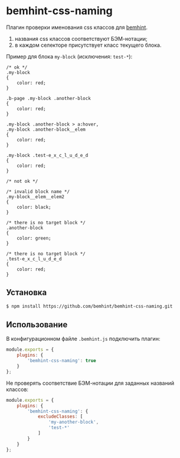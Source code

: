 # bemhint-css-naming

Плагин проверки именования css классов для [bemhint](https://github.com/bemhint/bemhint).
  1. названия css классов соответствуют БЭМ-нотации;
  1. в каждом селекторе присутствует класс текущего блока.

Пример для блока `my-block` (исключения: `test-*`):

```
/* ok */
.my-block
{
    color: red;
}

.b-page .my-block .another-block
{
    color: red;
}

.my-block .another-block > a:hover,
.my-block .another-block__elem
{
    color: red;
}

.my-block .test-e_x_c_l_u_d_e_d
{
    color: red;
}

/* not ok */

/* invalid block name */
.my-block__elem__elem2
{
    color: black;
}

/* there is no target block */
.another-block
{
    color: green;
}

/* there is no target block */
.test-e_x_c_l_u_d_e_d
{
    color: red;
}

```

## Установка

```bash
$ npm install https://github.com/bemhint/bemhint-css-naming.git
```

## Использование

В конфигурационном файле `.bemhint.js` подключить плагин:
```js
module.exports = {
    plugins: {
        'bemhint-css-naming': true
    }
};
```

Не проверять соответствие БЭМ-нотации для заданных названий классов:

```js
module.exports = {
    plugins: {
        'bemhint-css-naming': {
            excludeClasses: [
                'my-another-block',
                'test-*'
            ]
        }
    }
};
```
